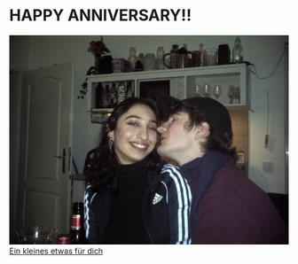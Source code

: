 #                                                   HAPPY ANNIVERSARY!!
![Alt text](https://github.com/Gockhi/Gockhi.github.io/blob/main/IMG-20230101-WA0014.jpg "Liebe dich")
[Ein kleines etwas für dich](https://open.spotify.com/playlist/6GfRfxgHaBBoOMzrwx0sVd?si=34e92284aee94b25)
